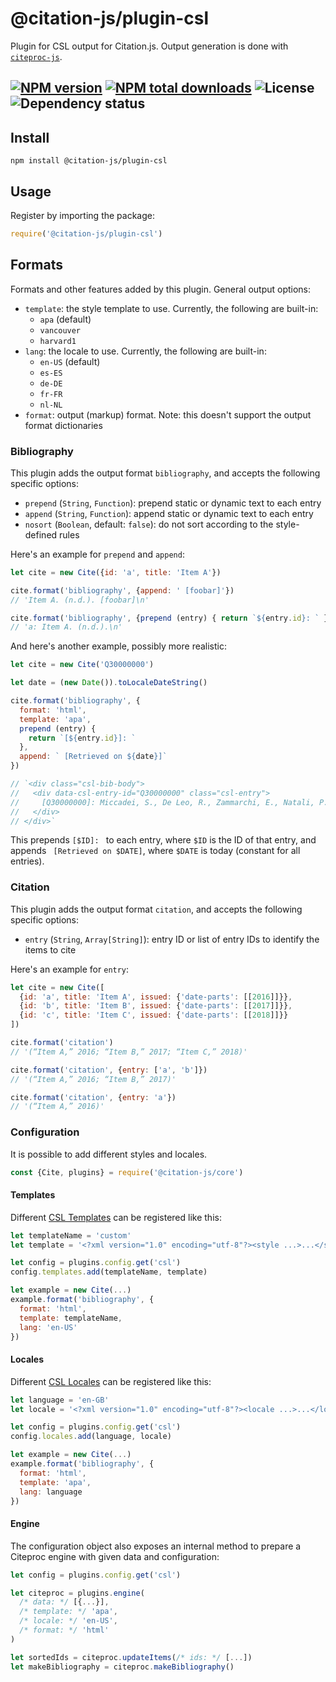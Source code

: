 # @citation-js/plugin-csl
Plugin for CSL output for Citation.js. Output generation is done with [`citeproc-js`](https://github.com/Juris-M/citeproc-js).

[![NPM version](https://img.shields.io/npm/v/@citation-js/plugin-csl.svg)](https://npmjs.org/package/@citation-js/plugin-csl)
[![NPM total downloads](https://img.shields.io/npm/dt/@citation-js/plugin-csl.svg)](https://npmcharts.com/compare/@citation-js%2Fplugin-csl?minimal=true)
![License](https://img.shields.io/npm/l/@citation-js/plugin-csl.svg)
![Dependency status](https://david-dm.org/citation-js/citation-js/status.svg?path=packages%2Fplugin-csl)
---

## Install

    npm install @citation-js/plugin-csl

## Usage

Register by importing the package:

```js
require('@citation-js/plugin-csl')
```

## Formats

Formats and other features added by this plugin. General output options:

  * `template`: the style template to use. Currently, the following are built-in:
    * `apa` (default)
    * `vancouver`
    * `harvard1`
  * `lang`: the locale to use. Currently, the following are built-in:
    * `en-US` (default)
    * `es-ES`
    * `de-DE`
    * `fr-FR`
    * `nl-NL`
  * `format`: output (markup) format. Note: this doesn't support the output format dictionaries

### Bibliography

This plugin adds the output format `bibliography`, and accepts the following specific options:

  * `prepend` (`String`, `Function`): prepend static or dynamic text to each entry
  * `append` (`String`, `Function`): append static or dynamic text to each entry
  * `nosort` (`Boolean`, default: `false`): do not sort according to the style-defined rules

Here's an example for `prepend` and `append`:

```js
let cite = new Cite({id: 'a', title: 'Item A'})

cite.format('bibliography', {append: ' [foobar]'})
// 'Item A. (n.d.). [foobar]\n'

cite.format('bibliography', {prepend (entry) { return `${entry.id}: ` }})
// 'a: Item A. (n.d.).\n'
```

And here's another example, possibly more realistic:

```js
let cite = new Cite('Q30000000')

let date = (new Date()).toLocaleDateString()

cite.format('bibliography', {
  format: 'html',
  template: 'apa',
  prepend (entry) {
    return `[${entry.id}]: `
  },
  append: ` [Retrieved on ${date}]`
})

// `<div class="csl-bib-body">
//   <div data-csl-entry-id="Q30000000" class="csl-entry">
//     [Q30000000]: Miccadei, S., De Leo, R., Zammarchi, E., Natali, P. G., &#38; Civitareale, D. (2002). The Synergistic Activity of Thyroid Transcription Factor 1 and Pax 8 Relies on the Promoter/Enhancer Interplay. <i>Molecular Endocrinology</i>, <i>16</i>(4), 837–846. https://doi.org/10.1210/MEND.16.4.0808 [Retrieved on 2018-7-10]
//   </div>
// </div>`
```

This prepends `[$ID]: ` to each entry, where `$ID` is the ID of that entry, and appends ` [Retrieved on $DATE]`, where `$DATE` is today (constant for all entries).

### Citation

This plugin adds the output format `citation`, and accepts the following specific options:

  * `entry` (`String`, `Array[String]`): entry ID or list of entry IDs to identify the items to cite

Here's an example for `entry`:

```js
let cite = new Cite([
  {id: 'a', title: 'Item A', issued: {'date-parts': [[2016]]}},
  {id: 'b', title: 'Item B', issued: {'date-parts': [[2017]]}},
  {id: 'c', title: 'Item C', issued: {'date-parts': [[2018]]}}
])

cite.format('citation')
// '(“Item A,” 2016; “Item B,” 2017; “Item C,” 2018)'

cite.format('citation', {entry: ['a', 'b']})
// '(“Item A,” 2016; “Item B,” 2017)'

cite.format('citation', {entry: 'a'})
// '(“Item A,” 2016)'
```

### Configuration

It is possible to add different styles and locales.

```js
const {Cite, plugins} = require('@citation-js/core')
```

#### Templates

Different [CSL Templates](https://github.com/citation-style-language/styles) can be registered like this:

```js
let templateName = 'custom'
let template = '<?xml version="1.0" encoding="utf-8"?><style ...>...</style>' // The actual XML file

let config = plugins.config.get('csl')
config.templates.add(templateName, template)

let example = new Cite(...)
example.format('bibliography', {
  format: 'html',
  template: templateName,
  lang: 'en-US'
})
```

#### Locales

Different [CSL Locales](https://github.com/citation-style-language/locales) can be registered like this:

```js
let language = 'en-GB'
let locale = '<?xml version="1.0" encoding="utf-8"?><locale ...>...</locale>' // The actual XML file

let config = plugins.config.get('csl')
config.locales.add(language, locale)

let example = new Cite(...)
example.format('bibliography', {
  format: 'html',
  template: 'apa',
  lang: language
})
```

#### Engine

The configuration object also exposes an internal method to prepare a Citeproc engine with given data and configuration:

```js
let config = plugins.config.get('csl')

let citeproc = plugins.engine(
  /* data: */ [{...}],
  /* template: */ 'apa',
  /* locale: */ 'en-US',
  /* format: */ 'html'
)

let sortedIds = citeproc.updateItems(/* ids: */ [...])
let makeBibliography = citeproc.makeBibliography()
```
